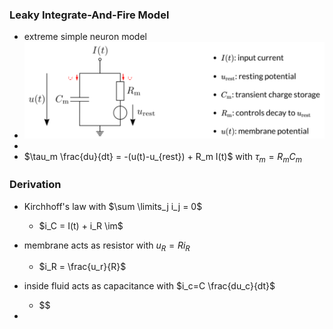 ### Leaky Integrate-And-Fire Model
+ extreme simple neuron model
+ ![](../../../../z_images/Pasted%20image%2020250616112630.png)
+ 
+ $\tau_m \frac{du}{dt} = -(u(t)-u_{rest}) + R_m I(t)$ with $\tau_m = R_m C_m$

### Derivation
+ Kirchhoff's law with $\sum \limits_j i_j = 0$
	+ $i_C = I(t)   + i_R \im$
+ membrane acts as resistor with $u_R=R i_R$
	+ $i_R = \frac{u_r}{R}$
+ inside fluid acts as capacitance with $i_c=C \frac{du_c}{dt}$
	+ $$

+ 